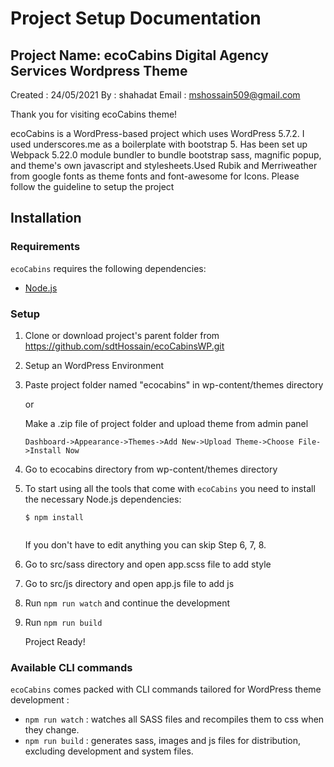 
  Project Setup Documentation
===============================


Project Name: ecoCabins
Digital Agency Services Wordpress Theme
-------------------------------------------

Created : 24/05/2021
By : shahadat
Email : mshossain509@gmail.com

Thank you for visiting ecoCabins theme!

ecoCabins is a WordPress-based project which uses WordPress 5.7.2.
I used underscores.me as a boilerplate with bootstrap 5. Has been set up Webpack 5.22.0 module bundler
to bundle bootstrap sass, magnific popup, and theme's own javascript and stylesheets.Used Rubik and Merriweather
from google fonts as theme fonts and font-awesome for Icons. Please follow the guideline to setup the project



Installation
---------------

### Requirements

`ecoCabins` requires the following dependencies:

- [Node.js](https://nodejs.org/)


### Setup

1. Clone or download project's parent folder from https://github.com/sdtHossain/ecoCabinsWP.git

2. Setup an WordPress Environment

3. Paste project folder named "ecocabins" in wp-content/themes directory

   or

   Make a .zip file of project folder and upload theme from admin panel
	
   ```
   Dashboard->Appearance->Themes->Add New->Upload Theme->Choose File->Install Now
   
   ```

4. Go to ecocabins directory from wp-content/themes directory

5. To start using all the tools that come with `ecoCabins`  you need to install the necessary Node.js dependencies:

   ```
   $ npm install
  
   ```

   If you don't have to edit anything you can skip Step 6, 7, 8.


6. Go to src/sass directory and open app.scss file to add style

7. Go to src/js directory and open app.js file to add js

8. Run `npm run watch` and continue the development

9. Run `npm run build`

   Project Ready!



### Available CLI commands

   `ecoCabins` comes packed with CLI commands tailored for WordPress theme development :

   - `npm run watch` : watches all SASS files and recompiles them to css when they change.
   - `npm run build` : generates sass, images and js files for distribution, excluding development and system files.